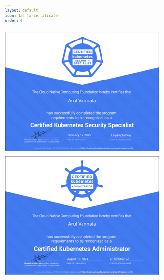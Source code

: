 ```yaml
---
layout: default
icon: fas fa-certificate
order: 4
---
```


![cks](/static/cks.png)

![cka](/static/cka.png)

